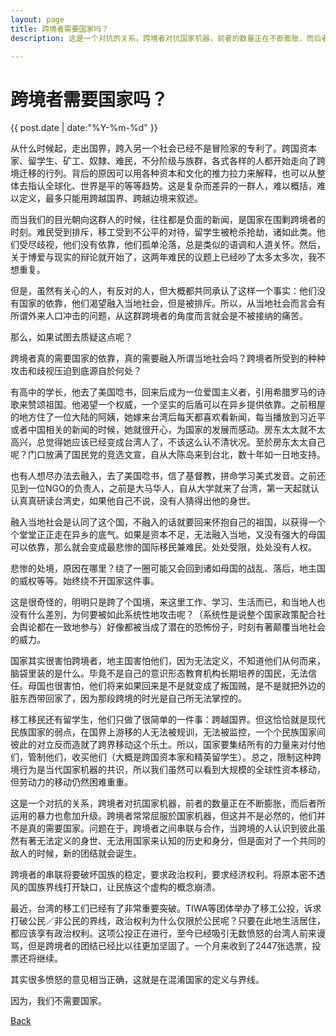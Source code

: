 ```yaml
---
layout: page
title: 跨境者需要国家吗？
description: 这是一个对抗的关系，跨境者对抗国家机器，前者的数量正在不断膨胀，而后者所运用的暴力也愈加升级。跨境者常常屈服於国家机器，但这并不是必然的，他们并不是真的需要国家。问题在于，跨境者之间串联与合作，当跨境的人认识到彼此虽然有著无法定义的身世、无法用国家来认知的历史和身分，但是面对了一个共同的敌人的时候，新的团结就会诞生。

---
```


# 跨境者需要国家吗？

{{ post.date | date:"%Y-%m-%d" }}

从什么时候起，走出国界，跨入另一个社会已经不是冒险家的专利了。跨国资本家、留学生、矿工、奴隸、难民，不分阶级与族群，各式各样的人都开始走向了跨境迁移的行列。背后的原因可以用各种资本和文化的推力拉力来解释，也可以从整体去指认全球化、世界是平的等等趋势。这是复杂而差异的一群人，难以概括，难以定义，最多只能用跨越国界、跨越边境来叙述。

而当我们的目光朝向这群人的时候，往往都是负面的新闻，是国家在围剿跨境者的时刻。难民受到排斥，移工受到不公平的对待，留学生被枪杀抢劫，诸如此类。他们受尽歧视，他们没有依靠，他们孤单沦落，总是类似的语调和人道关怀。然后，关于博爱与现实的辩论就开始了，这两年难民的议题上已经吵了太多太多次，我不想重复。

但是，虽然有关心的人，有反对的人，但大概都共同承认了这样一个事实：他们没有国家的依靠，他们渴望融入当地社会，但是被排斥。所以，从当地社会而言会有所谓外来人口冲击的问题，从这群跨境者的角度而言就会是不被接纳的痛苦。

那么，如果试图去质疑这点呢？

跨境者真的需要国家的依靠，真的需要融入所谓当地社会吗？跨境者所受到的种种攻击和歧视压迫到底源自於何处？

有高中的学长，他去了美国唸书，回来后成为一位爱国主义者，引用希腊罗马的诗歌来赞颂祖国。他渴望一个权威，一个坚实的后盾可以在异乡提供依靠。之前租屋的地方住了一位大陆的阿姨，她嫁来台湾后每天都喜欢看新闻，每当播放到习近平或者中国相关的新闻的时候，她就很开心，为国家的发展而感动。房东太太就不太高兴，总觉得她应该已经变成台湾人了，不该这么认不清状况。至於房东太太自己呢？门口放满了国民党的竞选文宣，自从大陈岛来到台北，数十年如一日地支持。

也有人想尽办法去融入，去了美国唸书，信了基督教，拼命学习美式发音。之前还见到一位NGO的负责人，之前是大马华人，自从大学就来了台湾，第一天起就认认真真研读台湾史，如果他自己不说，没有人猜得出他的身世。

融入当地社会是认同了这个国，不融入的话就要回来怀抱自己的祖国，以获得一个个堂堂正正走在异乡的底气。如果是资本不足，无法融入当地，又没有强大的母国可以依靠，那么就会变成最悲惨的国际移民兼难民。处处受限，处处没有人权。

悲惨的处境，原因在哪里？绕了一圈可能又会回到诸如母国的战乱、落后，地主国的威权等等。始终绕不开国家这件事。

这是很奇怪的，明明只是跨了个国境，来这里工作、学习、生活而已，和当地人也没有什么差別，为何要被如此系统性地攻击呢？（系统性是说整个国家政策配合社会舆论都在一致地参与）好像都被当成了潜在的恐怖份子，时刻有著颠覆当地社会的威力。

国家其实很害怕跨境者，地主国害怕他们，因为无法定义，不知道他们从何而来，脑袋里装的是什么。毕竟不是自己的意识形态教育机构长期培养的国民，无法信任。母国也很害怕，他们将来如果回来是不是就变成了叛国贼，是不是就把外边的脏东西带回家了，因为那段跨境的时光是自己所无法掌控的。

移工移民还有留学生，他们只做了很简单的一件事：跨越国界。但这恰恰就是现代民族国家的弱点，在国界上游移的人无法被规训，无法被监控，一个个民族国家间彼此的对立反而造就了跨界移动这个乐土。所以，国家要集结所有的力量来对付他们，管制他们，收买他们（大概是跨国资本家和精英留学生）。总之，限制这种跨境行为是当代国家机器的共识，所以我们虽然可以看到大规模的全球性资本移动，但劳动力的移动仍然困难重重。

这是一个对抗的关系，跨境者对抗国家机器，前者的数量正在不断膨胀，而后者所运用的暴力也愈加升级。跨境者常常屈服於国家机器，但这并不是必然的，他们并不是真的需要国家。问题在于，跨境者之间串联与合作，当跨境的人认识到彼此虽然有著无法定义的身世、无法用国家来认知的历史和身分，但是面对了一个共同的敌人的时候，新的团结就会诞生。

跨境者的串联将要破坏国族的稳定，要求政治权利，要求经济权利。将原本密不透风的国族界线打开缺口，让民族这个虚构的概念崩溃。

最近，台湾的移工们已经有了非常重要突破。TIWA等团体举办了移工公投，诉求打破公民／非公民的界线，政治权利为什么仅限於公民呢？只要在此地生活居住，都应该享有政治权利。这项公投正在进行，至今已经吸引无数愤怒的台湾人前来谩骂，但是跨境者的团结已经比以往更加坚固了。一个月来收到了2447张选票，投票还将继续。

其实很多愤怒的意见相当正确，这就是在混淆国家的定义与界线。

因为，我们不需要国家。

[Back](/)
